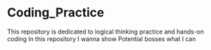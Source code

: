 # Coding_Practice
This repository is dedicated to logical thinking practice and hands-on coding
In this repository  I wanna show Potential bosses what I can 
